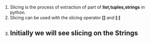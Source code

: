 1. Slicing is the process of extraction of part of **list,tuples,strings** in python.
2. Slicing can be used with the slicing operator **[]** and **[:]**
3. Initially we will see slicing on the **Strings**
   - 
